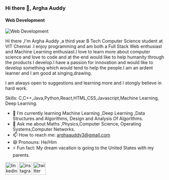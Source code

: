 ### Hi there 👋, Argha Auddy
#### Web Development 
![Web Development ](https://arturssmirnovs.github.io/github-profile-readme-generator/images/banner.png)

Hi there ,I'm Argha Auddy ,a third year B Tech Computer Science student at VIT Chennai .I enjoy programming and am both a Full Stack Web enthusiast and Machine Learning enthusiast.I love to learn more about computer science and love to code and at the end would like to help humanity through the products I develop.I have a passion for innovation and would like to develop something which would tend to help the people.I am an ardent learner and I am good at singing,drawing.

I am always open to suggestions and learning more and I stongly believe in hard work.

Skills: C,C++,Java,Python,React,HTML,CSS,Javascript,Machine Learning, Deep Learning.
  
- 🌱 I’m currently learning Machine Learning ,Deep Learning ,Data Structures and Algorithms, Design and Analysis Of Algorithms.
- 💬 Ask me about Maths ,Physics,Computer Science, Operating Systems,Computer Networks.
- 📫 How to reach me: arghaauddy3@gmail.com 
- 😄 Pronouns: He/Him 
- ⚡ Fun fact: My dream vacation is going to the United States with my parents.

[<img src='https://cdn.jsdelivr.net/npm/simple-icons@3.0.1/icons/linkedin.svg' alt='linkedin' height='40'>](https://www.linkedin.com/in/argha-auddy2412/)  [<img src='https://cdn.jsdelivr.net/npm/simple-icons@3.0.1/icons/instagram.svg' alt='instagram' height='40'>](https://www.instagram.com/argha_auddy/)  [<img src='https://cdn.jsdelivr.net/npm/simple-icons@3.0.1/icons/twitter.svg' alt='twitter' height='40'>](https://twitter.com/@argha_auddy)  





